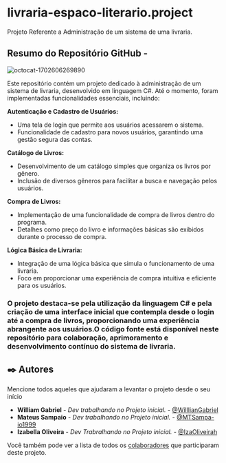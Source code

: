 # livraria-espaco-literario.project
Projeto Referente a Administração de um sistema de uma livraria.

## Resumo do Repositório GitHub - 

![octocat-1702606269890](https://github.com/MTSampa-io1999/livraria-espaco-literario.project/assets/123251786/75e6176c-b1db-4839-9c89-c06583d9725f)


Este repositório contém um projeto dedicado à administração de um sistema de livraria, desenvolvido em linguagem C#.   Até o momento, foram implementadas funcionalidades essenciais, incluindo:

**Autenticação e Cadastro de Usuários:**

 + Uma tela de login que permite aos usuários acessarem o sistema.
+ Funcionalidade de cadastro para novos usuários, garantindo uma gestão segura das contas.

**Catálogo de Livros:**

+ Desenvolvimento de um catálogo simples que organiza os livros por gênero.                                 
+ Inclusão de diversos gêneros para facilitar a busca e navegação pelos usuários.                                   

**Compra de Livros:**

+ Implementação de uma funcionalidade de compra de livros dentro do programa.
+ Detalhes como preço do livro e informações básicas são exibidos durante o processo de compra.

**Lógica Básica de Livraria:**

 + Integração de uma lógica básica que simula o funcionamento de uma livraria.
+ Foco em proporcionar uma experiência de compra intuitiva e eficiente para os usuários.

 ### O projeto destaca-se pela utilização da linguagem C# e pela criação de uma interface inicial que contempla desde o login até a compra de livros, proporcionando uma experiência abrangente aos usuários.O código fonte está disponível neste repositório para colaboração, aprimoramento e desenvolvimento contínuo do sistema de livraria.



## ✒️ Autores

Mencione todos aqueles que ajudaram a levantar o projeto desde o seu início

* **William Gabriel** - *Dev trabalhando no Projeto inicial.* - [@WilllianGabriel](https://github.com/WilllianGabriel)
* **Mateus Sampaio** - *Dev trabalhando no Projeto inicial.* - [@MTSampa-io1999](https://github.com/MTSampa-io1999)
* **Izabella Oliveira** - *Dev Trabralhando no Projeto inicial.* - [@IzaOliveirah](https://github.com/IzaOliveirah)

Você também pode ver a lista de todos os [colaboradores](https://github.com/usuario/projeto/colaboradores) que participaram deste projeto.







